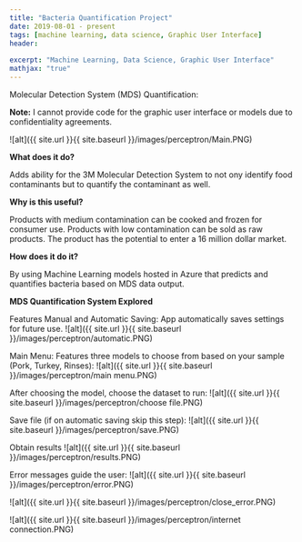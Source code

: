 ```yaml
---
title: "Bacteria Quantification Project"
date: 2019-08-01 - present
tags: [machine learning, data science, Graphic User Interface]
header:
  
excerpt: "Machine Learning, Data Science, Graphic User Interface"
mathjax: "true"
---
```



Molecular Detection System (MDS) Quantification:

**Note:**
I cannot provide code for the graphic user interface or models due to confidentiality agreements.

![alt]({{ site.url }}{{ site.baseurl }}/images/perceptron/Main.PNG)

**What does it do?**

Adds ability for the 3M Molecular Detection System to not ony identify food contaminants but to quantify the contaminant as well.

**Why is this useful?**

Products with medium contamination can be cooked and frozen for consumer use. Products with low contamination can be sold as raw products. The product has the potential to enter a 16 million dollar market.

**How does it do it?**

By using Machine Learning models hosted in Azure that predicts and quantifies bacteria based on MDS data output.



**MDS Quantification System Explored**

Features Manual and Automatic Saving:
App automatically saves settings for future use.
![alt]({{ site.url }}{{ site.baseurl }}/images/perceptron/automatic.PNG)

Main Menu:
Features three models to choose from based on your sample (Pork, Turkey, Rinses):
![alt]({{ site.url }}{{ site.baseurl }}/images/perceptron/main menu.PNG)

After choosing the model, choose the dataset to run:
![alt]({{ site.url }}{{ site.baseurl }}/images/perceptron/choose file.PNG)

Save file (if on automatic saving skip this step):
![alt]({{ site.url }}{{ site.baseurl }}/images/perceptron/save.PNG)

Obtain results
![alt]({{ site.url }}{{ site.baseurl }}/images/perceptron/results.PNG)

Error messages guide the user:
![alt]({{ site.url }}{{ site.baseurl }}/images/perceptron/error.PNG)

![alt]({{ site.url }}{{ site.baseurl }}/images/perceptron/close_error.PNG)

![alt]({{ site.url }}{{ site.baseurl }}/images/perceptron/internet connection.PNG)


